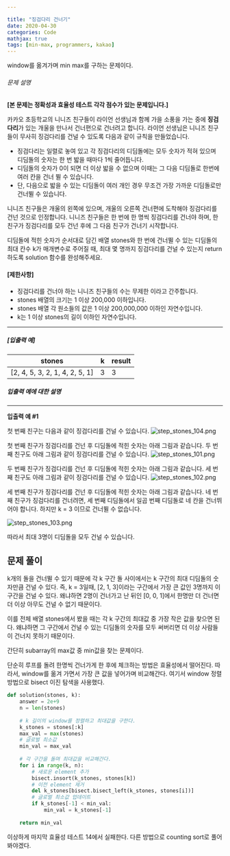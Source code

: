 ```yaml
---

title: "징검다리 건너기"
date: 2020-04-30
categories: Code
mathjax: true
tags: [min-max, programmers, kakao]
---
```




window를 옮겨가며 min max를 구하는 문제이다.



###### 문제 설명

**[본 문제는 정확성과 효율성 테스트 각각 점수가 있는 문제입니다.]**

카카오 초등학교의 니니즈 친구들이 라이언 선생님과 함께 가을 소풍을 가는 중에 **징검다리**가 있는 개울을 만나서 건너편으로 건너려고 합니다. 라이언 선생님은 니니즈 친구들이 무사히 징검다리를 건널 수 있도록 다음과 같이 규칙을 만들었습니다.

- 징검다리는 일렬로 놓여 있고 각 징검다리의 디딤돌에는 모두 숫자가 적혀 있으며 디딤돌의 숫자는 한 번 밟을 때마다 1씩 줄어듭니다.
- 디딤돌의 숫자가 0이 되면 더 이상 밟을 수 없으며 이때는 그 다음 디딤돌로 한번에 여러 칸을 건너 뛸 수 있습니다.
- 단, 다음으로 밟을 수 있는 디딤돌이 여러 개인 경우 무조건 가장 가까운 디딤돌로만 건너뛸 수 있습니다.

니니즈 친구들은 개울의 왼쪽에 있으며, 개울의 오른쪽 건너편에 도착해야 징검다리를 건넌 것으로 인정합니다.
니니즈 친구들은 한 번에 한 명씩 징검다리를 건너야 하며, 한 친구가 징검다리를 모두 건넌 후에 그 다음 친구가 건너기 시작합니다.

디딤돌에 적힌 숫자가 순서대로 담긴 배열 stones와 한 번에 건너뛸 수 있는 디딤돌의 최대 칸수 k가 매개변수로 주어질 때, 최대 몇 명까지 징검다리를 건널 수 있는지 return 하도록 solution 함수를 완성해주세요.

#### **[제한사항]**

- 징검다리를 건너야 하는 니니즈 친구들의 수는 무제한 이라고 간주합니다.
- stones 배열의 크기는 1 이상 200,000 이하입니다.
- stones 배열 각 원소들의 값은 1 이상 200,000,000 이하인 자연수입니다.
- k는 1 이상 stones의 길이 이하인 자연수입니다.

------

##### **[입출력 예]**

| stones                         | k    | result |
| ------------------------------ | ---- | ------ |
| [2, 4, 5, 3, 2, 1, 4, 2, 5, 1] | 3    | 3      |

##### **입출력 예에 대한 설명**

------

**입출력 예 #1**

첫 번째 친구는 다음과 같이 징검다리를 건널 수 있습니다.
![step_stones_104.png](https://grepp-programmers.s3.ap-northeast-2.amazonaws.com/files/production/4560e242-cf83-4e77-a14c-174f3831499d/step_stones_104.png)

첫 번째 친구가 징검다리를 건넌 후 디딤돌에 적힌 숫자는 아래 그림과 같습니다.
두 번째 친구도 아래 그림과 같이 징검다리를 건널 수 있습니다.
![step_stones_101.png](https://grepp-programmers.s3.ap-northeast-2.amazonaws.com/files/production/d64f29ac-3e35-4fd3-91fa-4d70e3b6c80a/step_stones_101.png)

두 번째 친구가 징검다리를 건넌 후 디딤돌에 적힌 숫자는 아래 그림과 같습니다.
세 번째 친구도 아래 그림과 같이 징검다리를 건널 수 있습니다.
![step_stones_102.png](https://grepp-programmers.s3.ap-northeast-2.amazonaws.com/files/production/369bc8a1-7017-4135-a499-505247ab9cfc/step_stones_102.png)

세 번째 친구가 징검다리를 건넌 후 디딤돌에 적힌 숫자는 아래 그림과 같습니다.
네 번째 친구가 징검다리를 건너려면, 세 번째 디딤돌에서 일곱 번째 디딤돌로 네 칸을 건너뛰어야 합니다. 하지만 k = 3 이므로 건너뛸 수 없습니다.



![step_stones_103.png](https://grepp-programmers.s3.ap-northeast-2.amazonaws.com/files/production/e44e0a83-e637-48ad-858c-4c135c3b078f/step_stones_103.png)

따라서 최대 3명이 디딤돌을 모두 건널 수 있습니다.



## 문제 풀이



k개의 돌을 건너뛸 수 있기 때문에 각 k 구간 돌 사이에서는 k 구간의 최대 디딤돌의 숫자만큼 건널 수 있다. 즉, k = 3일때, [2, 1, 3]이라는 구간에서 가장 큰 값인 3명까지 이 구간을 건널 수 있다. 왜냐하면 2명이 건너가고 난 뒤인 [0, 0, 1]에서 한명만 더 건너면 더 이상 아무도 건널 수 없기 때문이다.

이를 전체 배열 stones에서 봤을 때는 각 k 구간의 최대값 중 가장 작은 값을 찾으면 된다. 왜냐하면 그 구간에서 건널 수 있는 디딤돌의 숫자를 모두 써버리면 더 이상 사람들이 건너지 못하기 때문이다.

간단히 subarray의 max값 중 min값을 찾는 문제이다.



단순히 루프를 돌려 한명씩 건너가게 한 후에 체크하는 방법은 효율성에서 떨어진다. 따라서, window를 옮겨 가면서 가장 큰 값을 넣어가며 비교해간다. 여기서 window 정렬 방법으로 bisect 이진 탐색을 사용했다.



```python
def solution(stones, k):
    answer = 2e+9
    n = len(stones)
    
    # k 길이의 window를 정렬하고 최대값을 구한다.
    k_stones = stones[:k]
    max_val = max(stones)
    # 글로벌 최소값
    min_val = max_val
    
    # 각 구간을 돌며 최대값을 비교해간다.
    for i in range(k, n):
        # 새로운 element 추가
        bisect.insort(k_stones, stones[k])
        # 이전 element 제거
        del k_stones[bisect.bisect_left(k_stones, stones[i])]
        # 글로벌 최소값 업데이트
        if k_stones[-1] < min_val:
            min_val = k_stones[-1]
        
    return min_val
```



이상하게 마지막 효율성 테스트 14에서 실패한다. 다른 방법으로 counting sort로 풀어봐야겠다.